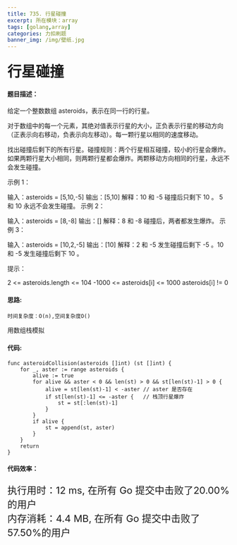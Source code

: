 ```yaml
---
title: 735. 行星碰撞
excerpt: 所在模块：array
tags: [golang,array]
categories: 力扣刷题
banner_img: /img/壁纸.jpg
---
```


### <font size=6px>行星碰撞</font>

#### 题目描述：

给定一个整数数组 asteroids，表示在同一行的行星。

对于数组中的每一个元素，其绝对值表示行星的大小，正负表示行星的移动方向（正表示向右移动，负表示向左移动）。每一颗行星以相同的速度移动。

找出碰撞后剩下的所有行星。碰撞规则：两个行星相互碰撞，较小的行星会爆炸。如果两颗行星大小相同，则两颗行星都会爆炸。两颗移动方向相同的行星，永远不会发生碰撞。

 

示例 1：

输入：asteroids = [5,10,-5]
输出：[5,10]
解释：10 和 -5 碰撞后只剩下 10 。 5 和 10 永远不会发生碰撞。
示例 2：

输入：asteroids = [8,-8]
输出：[]
解释：8 和 -8 碰撞后，两者都发生爆炸。
示例 3：

输入：asteroids = [10,2,-5]
输出：[10]
解释：2 和 -5 发生碰撞后剩下 -5 。10 和 -5 发生碰撞后剩下 10 。


提示：

2 <= asteroids.length <= 104
-1000 <= asteroids[i] <= 1000
asteroids[i] != 0

#### 思路:

```
时间复杂度：O(n),空间复杂度O()
```

用数组栈模拟

#### 代码:

```golang
func asteroidCollision(asteroids []int) (st []int) {
    for _, aster := range asteroids {
        alive := true
        for alive && aster < 0 && len(st) > 0 && st[len(st)-1] > 0 {
            alive = st[len(st)-1] < -aster // aster 是否存在
            if st[len(st)-1] <= -aster {   // 栈顶行星爆炸
                st = st[:len(st)-1]
            }
        }
        if alive {
            st = append(st, aster)
        }
    }
    return
}

```

#### 代码效率：

<p class="note note-primary"; style="font-size:22px">
   执行用时：12 ms, 在所有 Go 提交中击败了20.00%的用户<br>
   内存消耗：4.4 MB, 在所有 Go 提交中击败了57.50%的用户
</p>



